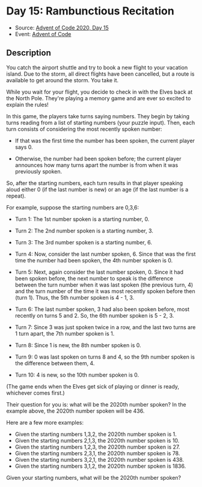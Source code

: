 # Day 15: Rambunctious Recitation

- Source: [Advent of Code 2020, Day 15](https://adventofcode.com/2020/day/15)
- Event: [Advent of Code](https://adventofcode.com/)

## Description

You catch the airport shuttle and try to book a new flight to your vacation island. Due to the storm, all direct flights have been cancelled, but a route is available to get around the storm. You take it.

While you wait for your flight, you decide to check in with the Elves back at the North Pole. They're playing a memory game and are ever so excited to explain the rules!

In this game, the players take turns saying numbers. They begin by taking turns reading from a list of starting numbers (your puzzle input). Then, each turn consists of considering the most recently spoken number:

- If that was the first time the number has been spoken, the current player says 0.

- Otherwise, the number had been spoken before; the current player announces how many turns apart the number is from when it was previously spoken.

So, after the starting numbers, each turn results in that player speaking aloud either 0 (if the last number is new) or an age (if the last number is a repeat).

For example, suppose the starting numbers are 0,3,6:

- Turn 1: The 1st number spoken is a starting number, 0.

- Turn 2: The 2nd number spoken is a starting number, 3.

- Turn 3: The 3rd number spoken is a starting number, 6.

- Turn 4: Now, consider the last number spoken, 6. Since that was the first time the number had been spoken, the 4th number spoken is 0.

- Turn 5: Next, again consider the last number spoken, 0. Since it had been spoken before, the next number to speak is the difference between the turn number when it was last spoken (the previous turn, 4) and the turn number of the time it was most recently spoken before then (turn 1). Thus, the 5th number spoken is 4 - 1, 3.

- Turn 6: The last number spoken, 3 had also been spoken before, most recently on turns 5 and 2. So, the 6th number spoken is 5 - 2, 3.

- Turn 7: Since 3 was just spoken twice in a row, and the last two turns are 1 turn apart, the 7th number spoken is 1.

- Turn 8: Since 1 is new, the 8th number spoken is 0.

- Turn 9: 0 was last spoken on turns 8 and 4, so the 9th number spoken is the difference between them, 4.

- Turn 10: 4 is new, so the 10th number spoken is 0.

(The game ends when the Elves get sick of playing or dinner is ready, whichever comes first.)

Their question for you is: what will be the 2020th number spoken? In the example above, the 2020th number spoken will be 436.

Here are a few more examples:

- Given the starting numbers 1,3,2, the 2020th number spoken is 1.
- Given the starting numbers 2,1,3, the 2020th number spoken is 10.
- Given the starting numbers 1,2,3, the 2020th number spoken is 27.
- Given the starting numbers 2,3,1, the 2020th number spoken is 78.
- Given the starting numbers 3,2,1, the 2020th number spoken is 438.
- Given the starting numbers 3,1,2, the 2020th number spoken is 1836.

Given your starting numbers, what will be the 2020th number spoken?
